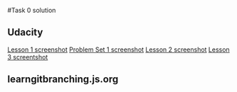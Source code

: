 #Task 0 solution
## Udacity
[Lesson 1 screenshot](udacity_1.jpg)
[Problem Set 1 screenshot](udacity_2.jpg)
[Lesson 2 screenshot](udacity_3.jpg)
[Lesson 3 screentshot](udacity_4.jpg)
## learngitbranching.js.org